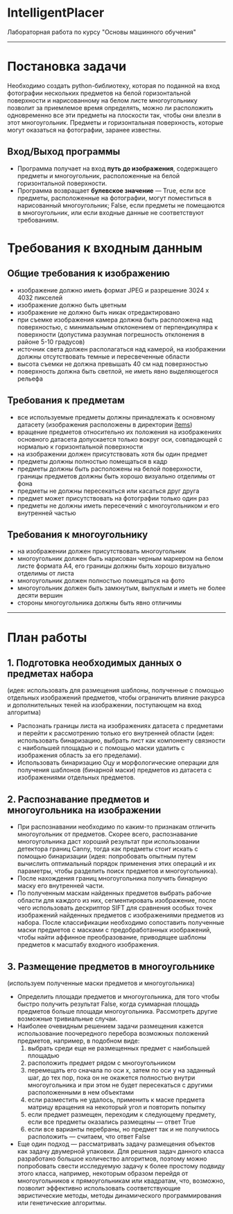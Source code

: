 # IntelligentPlacer
Лабораторная работа по курсу "Основы машинного обучения"
____
# Постановка задачи
Необходимо создать python-библиотеку, которая по поданной на вход фотографии нескольких предметов на белой горизонтальной поверхности и нарисованному на белом листе многоугольнику позволит за приемлемое время определять, можно ли расположить одновременно все эти предметы на плоскости так, чтобы они влезли в этот многоугольник. Предметы и горизонтальная поверхность, которые могут оказаться на фотографии, заранее известны.

## Вход/Выход программы
* Программа получает на вход <b>путь до изображения</b>, содержащего предметы и многоугольник, расположенные на белой горизонтальной поверхности.
* Программа возвращает <b>булевское значение</b> — True, если все предметы, расположенные на фотографии, могут поместиться в нарисованный многоугольник; False, если предметы не помещаются в многоугольник, или если входные данные не соответствуют требованиям.

# Требования к входным данным
## Общие требования к изображению
* изображение должно иметь формат JPEG и разрешение 3024 x 4032 пикселей
* изображение должно быть цветным
* изображение не должно быть никак отредактировано
* при съемке изображения камера должна быть расположена над поверхностью, с минимальным отклонением от перпендикуляра к поверхности (допустима разумная погрешность отклонения в районе 5-10 градусов)
* источник света должен располагаться над камерой, на изображении должны отсутствовать темные и пересвеченные области
* высота съемки не должна превышать 40 см над поверхностью
* поверхность должна быть светлой, не иметь явно выделяющегося рельефа

## Требования к предметам
* все используемые предметы должны принадлежать к основному датасету (изображения расположены в директории [items](items))
* вращение предметов относительно их положения на изображениях основного датасета допускается только вокруг оси, совпадающей с нормалью к горизонтальной поверхности
* на изображении должен присутствовать хотя бы один предмет
* предметы должны полностью помещаться в кадр
* предметы должны быть расположены на белой поверхности, границы предметов должны быть хорошо визуально отделимы от фона
* предметы не должны пересекаться или касаться друг друга
* предмет может присутствовать на фотографии только один раз
* предметы не должны иметь пересечений с многоугольником и его внутренней частью

## Требования к многоугольнику
* на изображении должен присутствовать многоугольник
* многоугольник должен быть нарисован черным маркером на белом листе формата А4, его границы должны быть хорошо визуально отделимы от листа
* многоугольник должен полностью помещаться на фото
* многоугольник должен быть замкнутым, выпуклым и иметь не более десяти вершин
* стороны многоугольника должны быть явно отличимы
____
# План работы
## 1. Подготовка необходимых данных о предметах набора
(идея: использовать для размещения шаблоны, полученные с помощью отдельных изображений предметов, чтобы ограничить влияние ракурса и дополнительных теней на изображении, поступающем на вход алгоритма)
* Распознать границы листа на изображениях датасета с предметами и перейти к рассмотрению только его внутренней области (идея: использовать бинаризацию, выбрать лист как компоненту связности с наибольшей площадью и с помощью маски удалить с изображения область за его пределами).
* Использовать бинаризацию Оцу и морфологические операции для получения шаблонов (бинарной маски) предметов из датасета с изображениями отдельных предметов.
## 2. Распознавание предметов и многоугольника на изображении
* При распознавании необходимо по каким-то признакам отличить многоугольник от предметов. Скорее всего, распознавание многоугольника даст хороший результат при использовании детектора границ Canny, тогда как предметы стоит искать с помощью бинаризации (идея: попробовать опытным путем вычислить оптимальный порядок применения этих операций и их параметры, чтобы разделить поиск предметов и многоугольника).
* После нахождения границ многоугольника получить бинарную маску его внутренней части.
* По полученным маскам найденных предметов выбрать рабочие области для каждого из них, сегментировать изображение, после чего использовать дескриптор SIFT для сравнения особых точек изображений найденных предметов с изображениями предметов из набора. После классификации необходимо сопоставить полученные маски предметов с масками с предобработанных изображений, чтобы найти аффинное преобразование, приводящее шаблоны предметов к масштабу входного изображения.
## 3. Размещение предметов в многоугольнике 
(используем полученные маски предметов и многоугольника)
* Определить площади предметов и многоугольника, для того чтобы быстро получить результат False, когда суммарная площадь предметов больше площади многоугольника. Рассмотреть другие возможные тривиальные случаи.
* Наиболее очевидным решением задачи размещения кажется использование поочередного перебора возможных положений предметов, например, в подобном виде:
   1. выбрать среди еще не размещенных предмет с наибольшей площадью
   2. расположить предмет рядом с многоугольником
   3. перемещать его сначала по оси x, затем по оси у на заданный шаг, до тех пор, пока он не окажется полностью внутри многоугольника и при этом не будет пересекаться с другими расположенными в нем объектами
   4. если разместить не удалось, применить к маске предмета матрицу вращения на некоторый угол и повторить попытку
   5. если предмет размещен, переходим к следующему предмету, если все предметы оказались размещены — ответ True
   6. если все варианты перебраны, но предмет так и не получилось расположить — считаем, что ответ False
* Еще один подход — рассматривать задачу размещения объектов как задачу двумерной упаковки. Для решения задач данного класса разработано большое количество алгоритмов, поэтому можно попробовать свести исследуемую задачу к более простому подвиду этого класса, например, некоторым образом перейдя от многоугольников к прямоугольникам или квадратам, что, возможно, позволит эффективно использовать соответствующие эвристические методы, методы динамического программирования или генетические алгоритмы.

